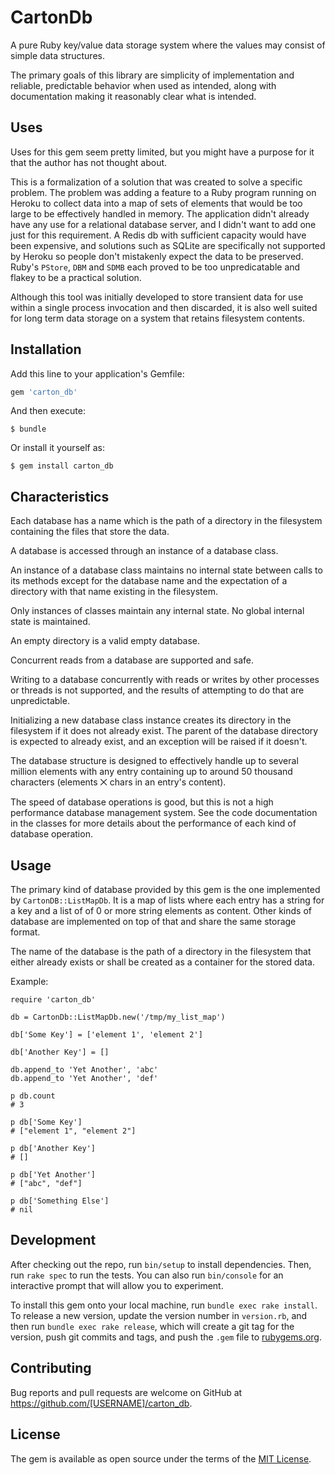 # CartonDb

A pure Ruby key/value data storage system where the values may
consist of simple data structures.

The primary goals of this library are simplicity of implementation
and reliable, predictable behavior when used as intended, along
with documentation making it reasonably clear what is intended.

## Uses

Uses for this gem seem pretty limited, but you might have a
purpose for it that the author has not thought about.

This is a formalization of a solution that was created to solve
a specific problem. The problem was adding a feature to a
Ruby program running on Heroku to collect data into a map of
sets of elements that would be too large to be effectively
handled in memory. The application didn't already have any use
for a relational database server, and I didn't want to add one
just for this requirement. A Redis db with sufficient capacity
would have been expensive, and solutions such as SQLite are
specifically not supported by Heroku so people don't mistakenly
expect the data to be preserved. Ruby's `PStore`, `DBM` and
`SDMB` each proved to be too unpredicatable and flakey to be a
practical solution.

Although this tool was initially developed to store transient
data for use within a single process invocation and then
discarded, it is also well suited for long term data storage on a
system that retains filesystem contents.

## Installation

Add this line to your application's Gemfile:

```ruby
gem 'carton_db'
```

And then execute:

    $ bundle

Or install it yourself as:

    $ gem install carton_db

## Characteristics

Each database has a name which is the path of a directory in the
filesystem containing the files that store the data.

A database is accessed through an instance of a database class.

An instance of a database class maintains no internal state
between calls to its methods except for the database name and the
expectation of a directory with that name existing in the
filesystem.

Only instances of classes maintain any internal state. No global
internal state is maintained.

An empty directory is a valid empty database.

Concurrent reads from a database are supported and safe.

Writing to a database concurrently with reads or writes by
other processes or threads is not supported, and the results of
attempting to do that are unpredictable.

Initializing a new database class instance creates its directory
in the filesystem if it does not already exist. The parent of the
database directory is expected to already exist, and an exception
will be raised if it doesn't.

The database structure is designed to effectively handle up to
several million elements with any entry containing up to around
50 thousand characters (elements ⨉ chars in an entry's content).

The speed of database operations is good, but this is not a high
performance database management system. See the code
documentation in the classes for more details about the
performance of each kind of database operation.

## Usage

The primary kind of database provided by this gem is the one
implemented by `CartonDB::ListMapDb`. It is a map of lists where
each entry has a string for a key and a list of of 0 or more
string elements as content. Other kinds of database are
implemented on top of that and share the same storage format.

The name of the database is the path of a directory in the
filesystem that either already exists or shall be created as
a container for the stored data.

Example:

    require 'carton_db'

    db = CartonDb::ListMapDb.new('/tmp/my_list_map')

    db['Some Key'] = ['element 1', 'element 2']

    db['Another Key'] = []

    db.append_to 'Yet Another', 'abc'
    db.append_to 'Yet Another', 'def'

    p db.count
    # 3

    p db['Some Key']
    # ["element 1", "element 2"]

    p db['Another Key']
    # []

    p db['Yet Another']
    # ["abc", "def"]

    p db['Something Else']
    # nil

## Development

After checking out the repo, run `bin/setup` to install dependencies.
Then, run `rake spec` to run the tests. You can also run `bin/console`
for an interactive prompt that will allow you to experiment.

To install this gem onto your local machine, run `bundle exec rake
install`. To release a new version, update the version number in
`version.rb`, and then run `bundle exec rake release`, which will
create a git tag for the version, push git commits and tags, and push
the `.gem` file to [rubygems.org](https://rubygems.org).

## Contributing

Bug reports and pull requests are welcome on GitHub at
https://github.com/[USERNAME]/carton_db.


## License

The gem is available as open source under the terms of the
[MIT License](http://opensource.org/licenses/MIT).
